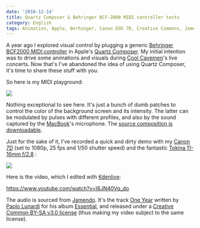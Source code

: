 ```yaml
---
date: '2010-12-14'
title: Quartz Composer & Behringer BCF-2000 MIDI controller tests
category: English
tags: Animation, Apple, Berhinger, Canon EOS 7D, Creative Commons, Jamendo, Kdenlive, MacBook, MacBook, midi, MIDI-controlled graphics, Quartz Composer, tokina, USB, Video, Visual
---
```


A year ago I explored visual control by plugging a generic [Behringer BCF2000 MIDI controller](https://amzn.com/B000CZ0RJ2/?tag=kevideld-20)  in Apple's [Quartz Composer](https://en.wikipedia.org/wiki/Quartz_Composer). My initial intention was to drive some animations and visuals during [Cool Cavemen](https://coolcavemen.com)'s live concerts. Now that's I've abandoned the idea of using Quartz Composer, it's time to share these stuff with you.

So here is my MIDI playground:

![]({attach}quartz-composer-midi-playground.png)

Nothing exceptional to see here. It's just a bunch of dumb patches to control the color of the background screen and its intensity. The latter can be modulated by pulses with different profiles, and also by the sound captured by the [MacBook](https://amzn.com/B002QQ8H8I/?tag=kevideld-20)'s microphone. The [source composition is downloadable]({attach}midi-controlled-playground.qtz).

Just for the sake of it, I've recorded a quick and dirty demo with my [Canon 7D](https://amzn.com/B002NEGTTW/?tag=kevideld-20)  (set to 1080p, 25 fps and 1/50 shutter speed) and the fantastic [Tokina 11-16mm f/2.8](https://amzn.com/B0014Z3XMC/?tag=kevideld-20) :

![]({attach}behind-the-scene-of-bcf2000-and-quartz-composer-video.jpg)

Here is the video, which I edited with [Kdenlive](https://www.kdenlive.org):

https://www.youtube.com/watch?v=I8JN40Vq_do

The audio is sourced from [Jamendo](https://jamendo.com). It's the track [One Year](https://jamendo.com/track/556566) written by [Paolo Lunardi](https://jamendo.com/artist/Paolo_Lunardi) for his album [Essential](https://jamendo.com/album/64689), and released under a [Creative Common BY-SA v3.0 license](https://creativecommons.org/licenses/by-sa/3.0/) (thus making my video subject to the same license).
